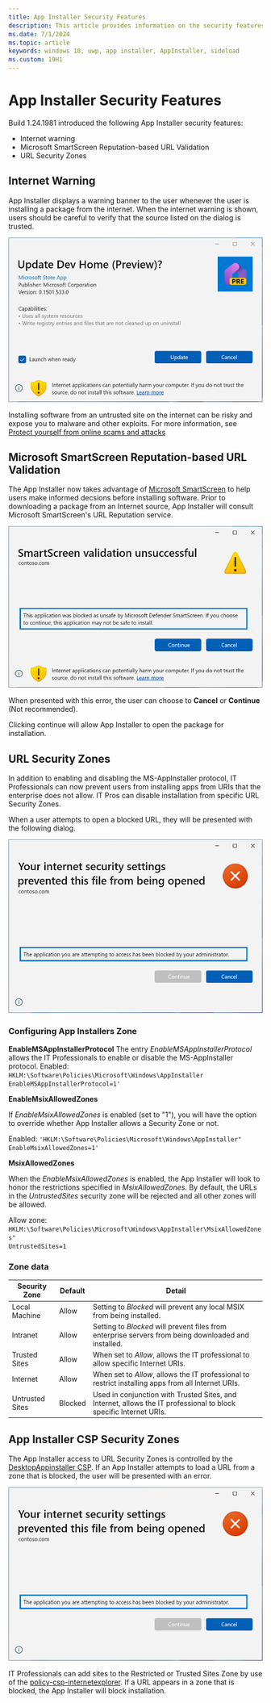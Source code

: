 ```yaml
---
title: App Installer Security Features
description: This article provides information on the security features provided by the App Installer.
ms.date: 7/1/2024
ms.topic: article
keywords: windows 10, uwp, app installer, AppInstaller, sideload
ms.custom: 19H1
---
```


# App Installer Security Features

Build 1.24.1981 introduced the following App Installer security features:

* Internet warning
* Microsoft SmartScreen Reputation-based URL Validation
* URL Security Zones

## Internet Warning

App Installer displays a warning banner to the user whenever the user is installing a package from the internet. When the internet warning is shown, users should be careful to verify that the source listed on the dialog is trusted.

![Microsoft SmartScreen Error](./images/app-installer-ui-dialog-update.png)

Installing software from an untrusted site on the internet can be risky and expose you to malware and other exploits. For more information, see [Protect yourself from online scams and attacks](https://support.microsoft.com/office/protect-yourself-from-online-scams-and-attacks-0109ae3f-fe61-4262-8dce-2ee3cd43bac7)

## Microsoft SmartScreen Reputation-based URL Validation
The App Installer now takes advantage of [Microsoft SmartScreen](https://learn.microsoft.com/windows/security/operating-system-security/virus-and-threat-protection/microsoft-defender-smartscreen/) to help users make informed decsions before installing software.
Prior to downloading a package from an Internet source, App Installer will consult Microsoft SmartScreen's URL Reputation service. 

![Microsoft SmartScreen Error](./images/app-installer-smart-screen.png)

When presented with this error, the user can choose to **Cancel** or **Continue** (Not recommended).

Clicking continue will allow App Installer to open the package for installation.

## URL Security Zones
In addition to enabling and disabling the MS-AppInstaller protocol, IT Professionals can now prevent users from installing apps from URIs that the enterprise does not allow. IT Pros can disable installation from specific URL Security Zones.

When a user attempts to open a blocked URL, they will be presented with the following dialog.

![Internet Zone Error](./images/app-installer-zone-error.png)

### Configuring App Installers Zone

**EnableMSAppInstallerProtocol**
The entry *EnableMSAppInstallerProtocol* allows the IT Professionals to enable or disable the MS-AppInstaller protocol.
Enabled: <code>HKLM:\Software\Policies\Microsoft\Windows\AppInstaller EnableMSAppInstallerProtocol=1'</code>

**EnableMsixAllowedZones**

If *EnableMsixAllowedZones* is enabled (set to "1"), you will have the option to override whether App Installer allows a Security Zone or not.

Enabled: <code>'HKLM:\Software\Policies\Microsoft\Windows\AppInstaller" EnableMsixAllowedZones=1'</code>

**MsixAllowedZones**

When the *EnableMsixAllowedZones* is enabled, the App Installer will look to honor the restrictions specified in *MsixAllowedZones*. By default, the URLs in the *UntrustedSites* security zone will be rejected and all other zones will be allowed.

Allow zone: <code>HKLM:\Software\Policies\Microsoft\Windows\AppInstaller\MsixAllowedZones" UntrustedSites=1</code>

### Zone data

| Security Zone | Default | Detail 
| --- | --- | --- 
| Local Machine | Allow | Setting to *Blocked* will prevent any local MSIX from being installed.
| Intranet | Allow | Setting to *Blocked* will prevent files from enterprise servers from being downloaded and installed.
| Trusted Sites | Allow | When set to *Allow*, allows the IT professional to allow specific Internet URIs.
| Internet | Allow | When set to *Allow*, allows the IT professional to restrict installing apps from all Internet URIs.
| Untrusted Sites | Blocked | Used in conjunction with Trusted Sites, and Internet, allows the IT professional to block specific Internet URIs.


## App Installer CSP Security Zones
The App Installer access to URL Security Zones is controlled by the [DesktopAppinstaller CSP](https://learn.microsoft.com/windows/client-management/mdm/policy-csp-desktopappinstaller#enableappinstaller). If an App Installer attempts to load a URL from a zone that is blocked, the user will be presented with an error.

![Internet Zone Error](./images/app-installer-zone-error.png)

IT Professionals can add sites to the Restricted or Trusted Sites Zone by use of the [policy-csp-internetexplorer](https://learn.microsoft.com/windows/client-management/mdm/policy-csp-internetexplorer). If a URL appears in a zone that is blocked, the App Installer will block installation.


